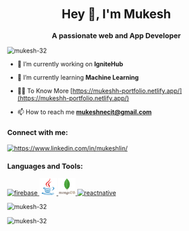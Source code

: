 <h1 align="center">Hey 👋, I'm Mukesh</h1>
<h3 align="center">A passionate web and App Developer</h3>

<p align="left"> <img src="https://komarev.com/ghpvc/?username=mukesh-32&label=Profile%20views&color=0e75b6&style=flat" alt="mukesh-32" /> </p>

- 🔭 I’m currently working on **IgniteHub**

- 🌱 I’m currently learning **Machine Learning**

- 👨‍💻 To Know More [https://mukeshh-portfolio.netlify.app/](https://mukeshh-portfolio.netlify.app/)

- 📫 How to reach me **mukeshnecit@gmail.com**

<h3 align="left">Connect with me:</h3>
<p align="left">
<a href="https://www.linkedin.com/in/mukeshlin/" target="blank"><img align="center" src="https://raw.githubusercontent.com/rahuldkjain/github-profile-readme-generator/master/src/images/icons/Social/linked-in-alt.svg" alt="https://www.linkedin.com/in/mukeshlin/" height="30" width="40" /></a>
</p>

<h3 align="left">Languages and Tools:</h3>
<p align="left"> <a href="https://firebase.google.com/" target="_blank" rel="noreferrer"> <img src="https://www.vectorlogo.zone/logos/firebase/firebase-icon.svg" alt="firebase" width="40" height="40"/> </a> <a href="https://www.java.com" target="_blank" rel="noreferrer"> <img src="https://raw.githubusercontent.com/devicons/devicon/master/icons/java/java-original.svg" alt="java" width="40" height="40"/> </a> <a href="https://www.mongodb.com/" target="_blank" rel="noreferrer"> <img src="https://raw.githubusercontent.com/devicons/devicon/master/icons/mongodb/mongodb-original-wordmark.svg" alt="mongodb" width="40" height="40"/> </a> <a href="https://reactnative.dev/" target="_blank" rel="noreferrer"> <img src="https://reactnative.dev/img/header_logo.svg" alt="reactnative" width="40" height="40"/> </a> </p>

<p><img align="center" src="https://github-readme-stats.vercel.app/api/top-langs?username=mukesh-32&show_icons=true&locale=en&layout=compact" alt="mukesh-32" /></p>

<p><img align="center" src="https://github-readme-streak-stats.herokuapp.com/?user=mukesh-32&" alt="mukesh-32" /></p>

